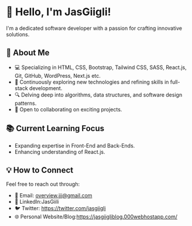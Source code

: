 # 👋 Hello, I'm JasGiigli!

I'm a dedicated software developer with a passion for crafting innovative solutions.

## 👀 About Me
- 💻 Specializing in HTML, CSS, Bootstrap, Tailwind CSS, SASS, React.js, Git, GitHub, WordPress, Next.js etc.
- 🌱 Continuously exploring new technologies and refining skills in full-stack development.
- 🔍 Delving deep into algorithms, data structures, and software design patterns.
- 🤝 Open to collaborating on exciting projects.

## 📚 Current Learning Focus
- Expanding expertise in Front-End and Back-Ends.
- Enhancing understanding of React.js.

## 💡 How to Connect
Feel free to reach out through:
- 📧 Email: overview.jjj@gmail.com
- 💼 LinkedIn:JasGiili
- 🐦 Twitter: https://twitter.com/jasgiigli
- 🌐 Personal Website/Blog:https://jasgiigliblog.000webhostapp.com/


